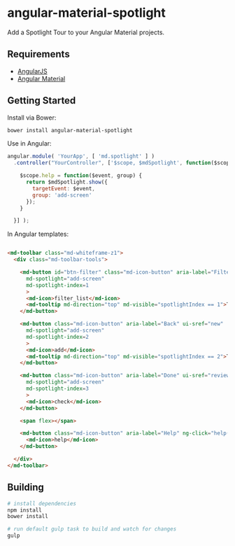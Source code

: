 angular-material-spotlight
==========================

Add a Spotlight Tour to your Angular Material projects.

## Requirements

* [AngularJS](https://angularjs.org/)
* [Angular Material](https://material.angularjs.org/)

## Getting Started

Install via Bower:

```bash
bower install angular-material-spotlight
```

Use in Angular:

```javascript
angular.module( 'YourApp', [ 'md.spotlight' ] )
  .controller("YourController", ['$scope, $mdSpotlight', function($scope, $mdSpotlight) {

    $scope.help = function($event, group) {
      return $mdSpotlight.show({
        targetEvent: $event,
        group: 'add-screen'
      });
    }

  }] );
```

In Angular templates:

```html

<md-toolbar class="md-whiteframe-z1">
  <div class="md-toolbar-tools">

    <md-button id="btn-filter" class="md-icon-button" aria-label="Filter" ng-click="openFilterDialog($event)"
      md-spotlight="add-screen"
      md-spotlight-index=1
      >
      <md-icon>filter_list</md-icon>
      <md-tooltip md-direction="top" md-visible="spotlightIndex == 1">Tooltip when index is 1</md-tooltip>
    </md-button>

    <md-button class="md-icon-button" aria-label="Back" ui-sref="new"
      md-spotlight="add-screen"
      md-spotlight-index=2
      >
      <md-icon>add</md-icon>
      <md-tooltip md-direction="top" md-visible="spotlightIndex == 2">Tooltip when index is 2</md-tooltip>
    </md-button>

    <md-button class="md-icon-button" aria-label="Done" ui-sref="review"
      md-spotlight="add-screen"
      md-spotlight-index=3
      >
      <md-icon>check</md-icon>
    </md-button>

    <span flex></span>

    <md-button class="md-icon-button" aria-label="Help" ng-click="help($event)">
      <md-icon>help</md-icon>
    </md-button>

  </div>
</md-toolbar>

```

## Building

```bash
# install dependencies
npm install
bower install

# run default gulp task to build and watch for changes
gulp
```
